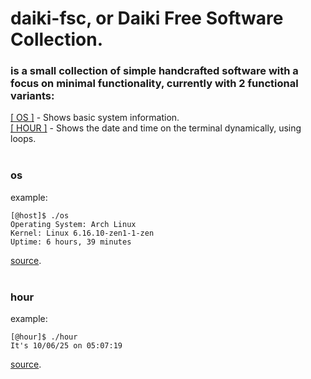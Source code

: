 # daiki-fsc, or Daiki Free Software Collection.
### is a small collection of simple handcrafted software with a focus on minimal functionality, currently with 2 functional variants:

[[ OS ]](#os) - Shows basic system information.  
[[ HOUR ]](#hour) - Shows the date and time on the terminal dynamically, using loops.  
<br>
### os
 
example:

    [@host]$ ./os
    Operating System: Arch Linux
    Kernel: Linux 6.16.10-zen1-1-zen
    Uptime: 6 hours, 39 minutes

[source](src/os).  
<br>
### hour

example:

    [@hour]$ ./hour
    It's 10/06/25 on 05:07:19

[source](src/hour).
